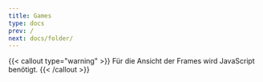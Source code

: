 ```yaml
---
title: Games
type: docs
prev: /
next: docs/folder/
---
```


{{< callout type="warning" >}}
 Für die Ansicht der Frames wird JavaScript benötigt. 
{{< /callout >}}